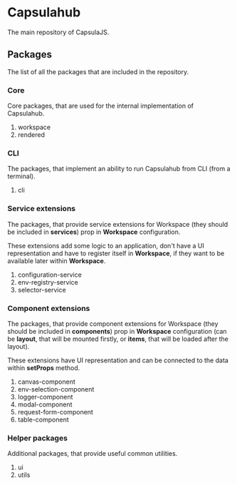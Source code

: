 # Capsulahub
The main repository of CapsulaJS.

## Packages

The list of all the packages that are included in the repository.

### Core

Core packages, that are used for the internal implementation of Capsulahub.

1) workspace
2) rendered

### CLI

The packages, that implement an ability to run Capsulahub from CLI (from a terminal).

1) cli

### Service extensions

The packages, that provide service extensions for Workspace (they should be included in **services**) prop in **Workspace** configuration.

These extensions add some logic to an application, don't have a UI representation and have to register itself in **Workspace**, if they want to be available later within **Workspace**.

1) configuration-service
2) env-registry-service
3) selector-service

### Component extensions

The packages, that provide component extensions for Workspace (they should be included in **components**) prop in **Workspace** configuration (can be **layout**, that will be mounted firstly, or **items**, that will be loaded after the layout).

These extensions have UI representation and can be connected to the data within **setProps** method.

1) canvas-component
2) env-selection-component
3) logger-component
4) modal-component
5) request-form-component
6) table-component

### Helper packages

Additional packages, that provide useful common utilities.

1) ui
2) utils


